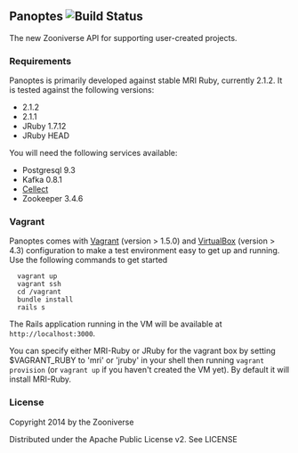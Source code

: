 ## Panoptes ![Build Status](https://travis-ci.org/zooniverse/Panoptes.svg?branch=master)

The new Zooniverse API for supporting user-created projects. 

### Requirements

Panoptes is primarily developed against stable MRI Ruby, currently 2.1.2. It is tested against the following versions:
* 2.1.2
* 2.1.1
* JRuby 1.7.12
* JRuby HEAD

You will need the following services available:
* Postgresql 9.3
* Kafka 0.8.1
* [Cellect](https://github.com/parrish/Cellect)
* Zookeeper 3.4.6

### Vagrant

Panoptes comes with [Vagrant](http://vagrantup.com) (version > 1.5.0) and [VirtualBox](https://www.virtualbox.org/) (version > 4.3) configuration to make a test environment easy to get up and running. Use the following commands to get started

      vagrant up
      vagrant ssh
      cd /vagrant
      bundle install
      rails s

The Rails application running in the VM will be available at `http://localhost:3000`.

You can specify either MRI-Ruby or JRuby for the vagrant box by setting $VAGRANT_RUBY to 'mri' or 'jruby' in your shell then running `vagrant provision` (or `vagrant up` if you haven't created the VM yet). By default it will install MRI-Ruby.

### License

Copyright 2014 by the Zooniverse

Distributed under the Apache Public License v2. See LICENSE
